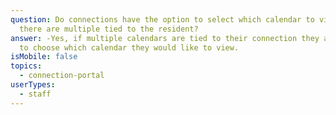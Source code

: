 ```yaml
---
question: Do connections have the option to select which calendar to view if
  there are multiple tied to the resident?
answer: -Yes, if multiple calendars are tied to their connection they are able
  to choose which calendar they would like to view.
isMobile: false
topics:
  - connection-portal
userTypes:
  - staff
---
```

